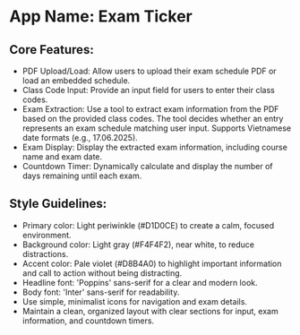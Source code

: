 # **App Name**: Exam Ticker

## Core Features:

- PDF Upload/Load: Allow users to upload their exam schedule PDF or load an embedded schedule.
- Class Code Input: Provide an input field for users to enter their class codes.
- Exam Extraction: Use a tool to extract exam information from the PDF based on the provided class codes. The tool decides whether an entry represents an exam schedule matching user input. Supports Vietnamese date formats (e.g., 17.06.2025).
- Exam Display: Display the extracted exam information, including course name and exam date.
- Countdown Timer: Dynamically calculate and display the number of days remaining until each exam.

## Style Guidelines:

- Primary color: Light periwinkle (#D1D0CE) to create a calm, focused environment.
- Background color: Light gray (#F4F4F2), near white, to reduce distractions.
- Accent color: Pale violet (#D8B4A0) to highlight important information and call to action without being distracting.
- Headline font: 'Poppins' sans-serif for a clear and modern look.
- Body font: 'Inter' sans-serif for readability.
- Use simple, minimalist icons for navigation and exam details.
- Maintain a clean, organized layout with clear sections for input, exam information, and countdown timers.